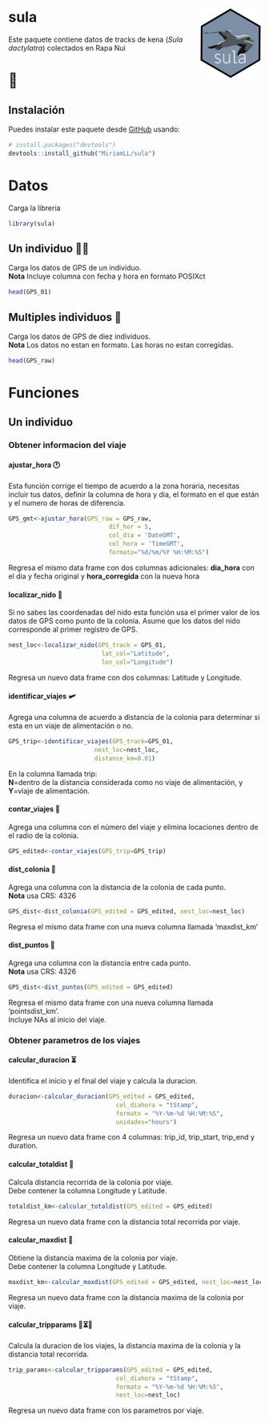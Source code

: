 
<!-- README.md is generated from README.Rmd. Please edit that file -->

# sula <img src="man/figures/logo.png" align="right" width = "120px"/>

Este paquete contiene datos de tracks de kena (*Sula dactylatra*)
colectados en Rapa Nui  
<h1>
🗿
</h1>

## Instalación

Puedes instalar este paquete desde [GitHub](https://github.com/) usando:

``` r
# install.packages("devtools")
devtools::install_github("MiriamLL/sula")
```

# Datos

Carga la libreria

``` r
library(sula)
```

## Un individuo 💃🏽

Carga los datos de GPS de un individuo.  
**Nota** Incluye columna con fecha y hora en formato POSIXct

``` r
head(GPS_01)
```

## Multiples individuos 👯‍

Carga los datos de GPS de diez individuos.  
**Nota** Los datos no estan en formato. Las horas no estan corregidas.

``` r
head(GPS_raw)
```

# Funciones

## Un individuo

### Obtener informacion del viaje

#### ajustar\_hora 🕐

Esta función corrige el tiempo de acuerdo a la zona horaria, necesitas
incluir tus datos, definir la columna de hora y día, el formato en el
que están y el numero de horas de diferencia.

``` r
GPS_gmt<-ajustar_hora(GPS_raw = GPS_raw,
                            dif_hor = 5,
                            col_dia = 'DateGMT',
                            col_hora = 'TimeGMT',
                            formato="%d/%m/%Y %H:%M:%S")
```

Regresa el mismo data frame con dos columnas adicionales: **dia\_hora**
con el dia y fecha original y **hora\_corregida** con la nueva hora

#### localizar\_nido 🐣

Si no sabes las coordenadas del nido esta función usa el primer valor de
los datos de GPS como punto de la colonia. Asume que los datos del nido
corresponde al primer registro de GPS.

``` r
nest_loc<-localizar_nido(GPS_track = GPS_01,
                          lat_col="Latitude",
                          lon_col="Longitude")
```

Regresa un nuevo data frame con dos columnas: Latitude y Longitude.

#### identificar\_viajes 🛩️

Agrega una columna de acuerdo a distancia de la colonia para determinar
si esta en un viaje de alimentación o no.

``` r
GPS_trip<-identificar_viajes(GPS_track=GPS_01,
                        nest_loc=nest_loc,
                        distance_km=0.01)
```

En la columna llamada trip:  
**N**=dentro de la distancia considerada como no viaje de alimentación,
y  
**Y**=viaje de alimentación.

#### contar\_viajes 🧮

Agrega una columna con el número del viaje y elimina locaciones dentro
de el radio de la colonia.

``` r
GPS_edited<-contar_viajes(GPS_trip=GPS_trip)
```

#### dist\_colonia 📏

Agrega una columna con la distancia de la colonia de cada punto.  
**Nota** usa CRS: 4326

``` r
GPS_dist<-dist_colonia(GPS_edited = GPS_edited, nest_loc=nest_loc)
```

Regresa el mismo data frame con una nueva columna llamada ‘maxdist\_km’

#### dist\_puntos 📐

Agrega una columna con la distancia entre cada punto.  
**Nota** usa CRS: 4326

``` r
GPS_dist<-dist_puntos(GPS_edited = GPS_edited)
```

Regresa el mismo data frame con una nueva columna llamada
‘pointsdist\_km’.  
Incluye NAs al inicio del viaje.

### Obtener parametros de los viajes

#### calcular\_duracion ⏳

Identifica el inicio y el final del viaje y calcula la duracion.

``` r
duracion<-calcular_duracion(GPS_edited = GPS_edited,
                              col_diahora = "tStamp",
                              formato = "%Y-%m-%d %H:%M:%S",
                              unidades="hours")
```

Regresa un nuevo data frame con 4 columnas: trip\_id, trip\_start,
trip\_end y duration.

#### calcular\_totaldist 📐

Calcula distancia recorrida de la colonia por viaje.  
Debe contener la columna Longitude y Latitude.

``` r
totaldist_km<-calcular_totaldist(GPS_edited = GPS_edited)
```

Regresa un nuevo data frame con la distancia total recorrida por viaje.

#### calcular\_maxdist 📏

Obtiene la distancia maxima de la colonia por viaje.  
Debe contener la columna Longitude y Latitude.

``` r
maxdist_km<-calcular_maxdist(GPS_edited = GPS_edited, nest_loc=nest_loc)
```

Regresa un nuevo data frame con la distancia maxima de la colonia por
viaje.

#### calcular\_tripparams 📐⏳📏

Calcula la duracion de los viajes, la distancia maxima de la colonia y
la distancia total recorrida.

``` r
trip_params<-calcular_tripparams(GPS_edited = GPS_edited,
                              col_diahora = "tStamp",
                              formato = "%Y-%m-%d %H:%M:%S",
                              nest_loc=nest_loc)
```

Regresa un nuevo data frame con los parametros por viaje.
